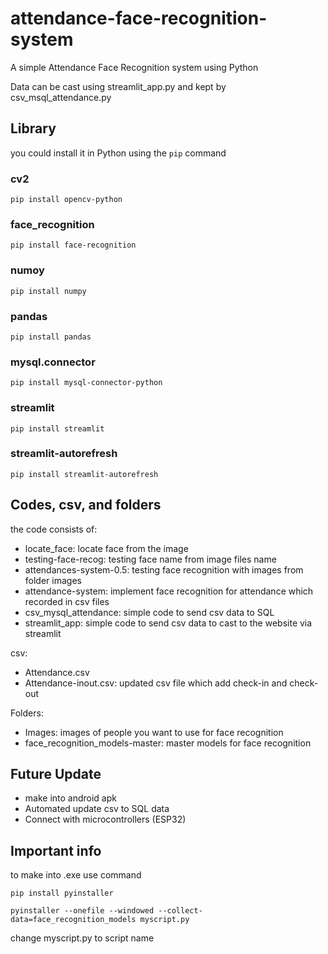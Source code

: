 # attendance-face-recognition-system
A simple Attendance Face Recognition system using Python

Data can be cast using streamlit_app.py and kept by csv_msql_attendance.py

## Library

you could install it in Python using the `pip` command

### cv2
`pip install opencv-python`

### face_recognition
`pip install face-recognition`

### numoy
`pip install numpy`

### pandas
`pip install pandas`

### mysql.connector
`pip install mysql-connector-python`

### streamlit
`pip install streamlit`

### streamlit-autorefresh
`pip install streamlit-autorefresh`

## Codes, csv, and folders

the code consists of:

- locate_face: locate face from the image
- testing-face-recog: testing face name from image files name
- attendances-system-0.5: testing face recognition with images from folder images
- attendance-system: implement face recognition for attendance which recorded in csv files
- csv_mysql_attendance: simple code to send csv data to SQL 
- streamlit_app: simple code to send csv data to cast to the website via streamlit

csv:

- Attendance.csv
- Attendance-inout.csv: updated csv file which add check-in and check-out

Folders:

- Images: images of people you want to use for face recognition
- face_recognition_models-master: master models for face recognition

## Future Update

- make into android apk 
- Automated update csv to SQL data
- Connect with microcontrollers (ESP32)

## Important info

to make into .exe use command

`pip install pyinstaller`

`pyinstaller --onefile --windowed --collect-data=face_recognition_models myscript.py`

change myscript.py to script name




